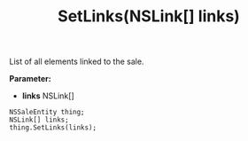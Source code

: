 ﻿---
uid: crmscript_ref_NSSaleEntity_SetLinks
title: SetLinks(NSLink[] links)
intellisense: NSSaleEntity.SetLinks
keywords: NSSaleEntity, GetLinks
so.topic: reference
---

List of all elements linked to the sale.

**Parameter:** 
 - **links** NSLink[]

```crmscript
NSSaleEntity thing;
NSLink[] links;
thing.SetLinks(links);
```

